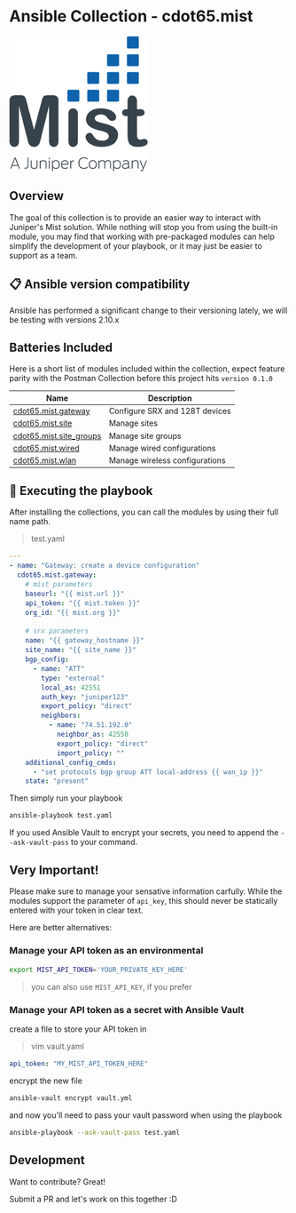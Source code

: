 # Ansible Collection - cdot65.mist

[![N|Solid](https://raw.githubusercontent.com/cdot65/svg-locker-shhhhh/master/Mist-Juniper-Logo-Full-Color.png)](https://juniper.net/)

## Overview

The goal of this collection is to provide an easier way to interact with Juniper's Mist solution. While nothing will stop you from using the built-in module, you may find that working with pre-packaged modules can help simplify the development of your playbook, or it may just be easier to support as a team.

## 📋 Ansible version compatibility

Ansible has performed a significant change to their versioning lately, we will be testing with versions 2.10.x

## Batteries Included

Here is a short list of modules included within the collection, expect feature parity with the Postman Collection before this project hits `version 0.1.0`

| Name                                                                                                                                | Description                    |
| ----------------------------------------------------------------------------------------------------------------------------------- | ------------------------------ |
| [cdot65.mist.gateway](https://github.com/cdot65/mist-ansible-collection/blob/main/cdot65/mist/docs/cdot65.mist.gateway.rst)         | Configure SRX and 128T devices |
| [cdot65.mist.site](https://github.com/cdot65/mist-ansible-collection/blob/main/cdot65/mist/docs/cdot65.mist.site.rst)               | Manage sites                   |
| [cdot65.mist.site_groups](https://github.com/cdot65/mist-ansible-collection/blob/main/cdot65/mist/docs/cdot65.mist.site_groups.rst) | Manage site groups             |
| [cdot65.mist.wired](https://github.com/cdot65/mist-ansible-collection/blob/main/cdot65/mist/docs/cdot65.mist.wired.rst)             | Manage wired configurations    |
| [cdot65.mist.wlan](https://github.com/cdot65/mist-ansible-collection/blob/main/cdot65/mist/docs/cdot65.mist.wlan.rst)               | Manage wireless configurations |

## 🚀 Executing the playbook

After installing the collections, you can call the modules by using their full name path.

> test.yaml

```yaml
---
- name: "Gateway: create a device configuration"
  cdot65.mist.gateway:
    # mist parameters
    baseurl: "{{ mist.url }}"
    api_token: "{{ mist.token }}"
    org_id: "{{ mist.org }}"

    # srx parameters
    name: "{{ gateway_hostname }}"
    site_name: "{{ site_name }}"
    bgp_config:
      - name: "ATT"
        type: "external"
        local_as: 42551
        auth_key: "juniper123"
        export_policy: "direct"
        neighbors:
          - name: "74.51.192.0"
            neighbor_as: 42550
            export_policy: "direct"
            import_policy: ""
    additional_config_cmds:
      - "set protocols bgp group ATT local-address {{ wan_ip }}"
    state: "present"
```

Then simply run your playbook

```bash
ansible-playbook test.yaml
```

If you used Ansible Vault to encrypt your secrets, you need to append the `--ask-vault-pass` to your command.

## Very Important!

Please make sure to manage your sensative information carfully. While the modules support the parameter of `api_key`, this should never be statically entered with your token in clear text.

Here are better alternatives:

### Manage your API token as an environmental

```bash
export MIST_API_TOKEN='YOUR_PRIVATE_KEY_HERE'
```

> you can also use `MIST_API_KEY`, if you prefer

### Manage your API token as a secret with Ansible Vault

create a file to store your API token in

> vim vault.yaml

```yaml
api_token: "MY_MIST_API_TOKEN_HERE"
```

encrypt the new file

```bash
ansible-vault encrypt vault.yml
```

and now you'll need to pass your vault password when using the playbook

```bash
ansible-playbook --ask-vault-pass test.yaml
```

## Development

Want to contribute? Great!

Submit a PR and let's work on this together :D
